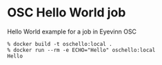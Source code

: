 # OSC Hello World job

Hello World example for a job in Eyevinn OSC

```
% docker build -t oschello:local .
% docker run --rm -e ECHO="Hello" oschello:local
Hello
```


